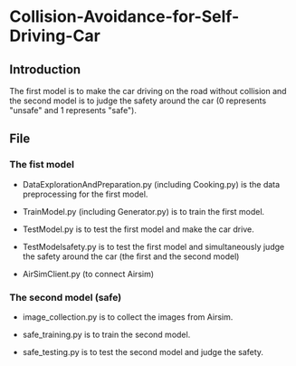 # Collision-Avoidance-for-Self-Driving-Car
## Introduction
The first model is to make the car driving on the road without collision and the second model is to judge the safety around the car (0 represents "unsafe" and 1 represents "safe").

## File
### The fist model
- DataExplorationAndPreparation.py (including Cooking.py) is the data preprocessing for the first model.

- TrainModel.py (including Generator.py) is to train the first model.

- TestModel.py is to test the first model and make the car drive.

- TestModelsafety.py is to test the first model and simultaneously judge the safety around the car (the first and the second model)

- AirSimClient.py (to connect Airsim)

### The second model (safe)

- image_collection.py is to collect the images from Airsim.

- safe_training.py is to train the second model.

- safe_testing.py is to test the second model and judge the safety.
